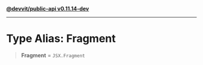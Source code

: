 [**@devvit/public-api v0.11.14-dev**](../../../../README.md)

---

# Type Alias: Fragment

> **Fragment** = `JSX.Fragment`
